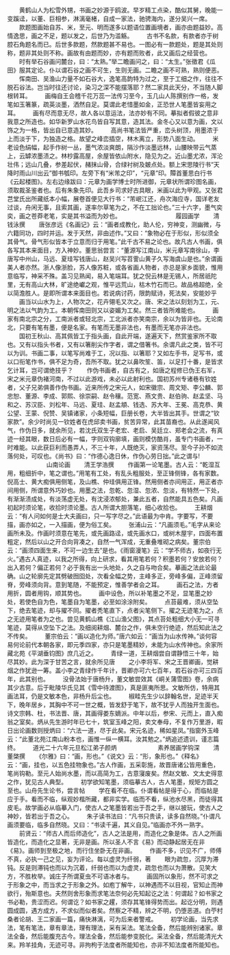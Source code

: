 <!-- { "loadSidebar": true } -->
　　黄鹤山人为松雪外甥，书画之妙源于鸥波。早岁精工点染，酷似其舅，晚能一变蹊迳，以董、巨相参，淋漓毫楮，自成一家法，驰骋海内，遂分吴兴一席。
　　款题图画始自苏、米，至元、明而遂多以题语位置画境者，画亦由题益妙。高情逸思，画之不足，题以发之，后世乃为滥觞。
　　古书不名款，有款者亦于树腔石角题名而已。后世多款题，然款题甚不易也。一图必有一款题处，题是其处则称，题非其处则不称。画故有由题而妙，亦有题而败者，此又画后之经营也。
　　时有举石谷画问麓台，曰：“太熟。”举二瞻画问之，曰：“太生。”张徵君《瓜田》服其定论。仆以谓石谷之画不可生，生则无画。二瞻之画不可熟，熟则便恶。
　　恽南田、吴渔山力量不如石谷大，逸笔高韵特为过之，至于工细之作，往往不脱石谷法。岂当时往还讨论，染习之深不能摆落耶？然二家具此天分，不当随人脚根转耳。
　　画梅自王会稽千花万蕊一法传习至今，玉几山人陈撰别作一格，发笔如玉箸篆，疏英淡墨，洒然自足。莫谓此老惜墨如金，正恐世人笔墨皆妄用之耳。
　　画有尽而意无尽，故人各以意运法，法亦妙有不同。摹拟者假彼之意非我意之所造也。如华新罗山水花鸟皆自写其意，造其法。金冬心又以意为画，文以饰之为一格，皆出自已意造其妙。
　　高尚书笔法皆严重，峦头树顶，用墨浓于上而淡于下，为独造之格。故望之峰峦插空，林木离立，形势八面生动。
　　米老设色绢幅，起手作树一丛，墨气浓淡爽朗，隔沙作淡墨远林，山腰映带云气蒸上，云罅浓墨渍之。林杪露高屋，余屋皆依山附水，隐见为之。近山墨尤浓，浑沦壮伟；远山几叠，参差起伏，赭抹山骨，合绿衬树及皴点处。额上宋思陵行书“天降时雨山川出云”御书瓠印。左旁下有“米芾之印”，“元章”印。贉首董思白行书《云起楼图》。左右边缘跋曰：元章为画学博士时所进御，元章状所谓珍图名画，须取裁圣鉴者也。后有朱象先印。此吾乡司求好古具眼，米画以此为甲观。又张君芑堂氏出所藏纸本小幅，展卷首便见大行书：“芾岷江还，舟次海应寺，国详老友过谈，舟闲无事，且索其画，遂率尔草笔为之，不在工拙论也。”三十六字，墨气奕奕，画之苍莽老笔，实是其书溢而为妙也。
　　
　　
　　
　　履园画学
　　清钱泳撰
　　唐张彦远《名画记》云：“画者成教化，助人伦，穷神变，测幽微，与六籍同功，四时并运。发于天然，非由述作。”又曰：“象物必在于形似，形似须全其骨气。骨气形似皆本于立意而归于用笔。”此千古不易之论也。故凡古人书画，俱各写其本来面目，方入神妙。董思翁尝言：“董源写江南山，米元章写南徐山，李唐写中州山，马远、夏珪写钱唐山，赵吴兴写苕霅山黄子久写海虞山是也。”余谓画美人者亦然。浙人像浙脸，苏人像苏粧，或各省画人物者，亦总是家乡面貌，惟用意临写，神采不殊。盖习见熟闻，易入笔端耳。犹之倪云林是无锡人，所居祇陀里，无有高山大林，旷途绝巘之观，惟平远荒山，枯木竹石而已。故品格超绝，全以简澹胜人。是即所谓本来面目也。若说病讨药，限韵赋诗，死法矣，安能妙乎
　　画当以山水为上，人物次之，花卉翎毛又次之。唐、宋之法以刻划为工，元、明之法以气韵为工。本朝恽南田则又以姿媚为工矣。然三者皆所难能也。
　　画家有南北宗之分，工南派者或轻北宗，工北派者亦笑南宗，余以为皆非也。无论南北，只要有笔有墨，便是名家。有笔而无墨非法也，有墨而无笔亦非法也。
　　国初王秋山、高其佩皆工于指头画，自此开端，遂遍天下，然赏鉴家所不取也。又有以指头书者，又有以箸削尖作字者，谓之借箸书。余谓凡此之类，皆不可以为训。书画二事，以笔写尚难于工，况以指、以箸耶？又如左手书，足写书，或以口衔笔作书，俱不足为奇，吾所不取。犹之以鼻吹笙、笛，以足打十番，是皆求乞计耳，岂可谓绝技乎？
　　作伪书画者，自古有之，如唐之程修已伪王右军，宋之米元章伪褚河南，不过以此游戏，未必以此射利也。国初苏州专诸巷有钦姓者，父子兄弟俱善作伪书画。近来所传之宋元人，如宋徽宗、周文矩、李公麟、郭忠恕、董源、李成、郭熙、徐崇嗣、赵令穰。范宽、燕文贵、赵伯驹、赵孟坚、马和之、苏汉臣、刘松年、马远、夏珪、赵孟頫、钱选、苏大年、王冕、高克恭、黄公望、王蒙、倪赞、吴镇诸家，小条短幅，巨册长卷，大半皆出其手。世谓之“钦家款”。余少时尚见一钦姓者在虎邱卖书画，贫苦异常，此其苗裔也。从此遂闻风气，作伪日多，就余所见，若沈氏双生子老宏、老启、吴廷立、郑老会之流，有真迹一经其眼，数日后必有一幅，字则双钩廓填，画则模仿酷肖，虽专门书画者，一时难能。以此获巨利而愚弄人，不三十年，人既绝灭，家资荡尽。至今子孙不如流落何处，可叹也。《尚书》曰：“作德心逸日休，作伪心劳日拙。”此之谓与!
　　
　　
　　山南论画
　　清王学浩撰
　　作画第一论笔墨。古人云：“乾湿互用，粗细折中，笔之谓也。”用笔有工处，有乱头粗服处，至正锋侧锋，各有家数。倪高士、黄大痴俱用侧笔，及山樵、仲珪俱用正锋。然用侧者亦间用正，用正者亦间用侧，所谓意外巧妙也。用墨之法，忽乾、忽湿、忽浓、忽淡，有特然一下处，有渐渐渍成处，有淡荡虚无处，有沈浸浓郁处，兼此五者，自然能具五色矣。凡画初起时须论笔，收拾时须论墨。古人所谓大胆落笔，细心收拾也。
　　王耕烟云：“有人问如何是士大夫画曰，只一写字尽之。”此语最为中肯。字要写，不要描，画亦如之，一入描画，便为俗工矣。
　　张浦山云：“凡画须毛。”毛字从来论画所未及。作画时须意在笔先，或先画路迳，或先画水口，或树木屋宇，四面布置粗定，然后以山之开合向背凑之，自然一气浑成，无重叠堆砌之病矣。董宗伯云：“画须四面生来，不可一边生去”是也。《雨窗漫笔》云：“学不师古，如夜行无火。”遇古人真迹，以我之所得，向上研求，看其用笔若何？积墨若何？安放若何？出入若何？偏正若何？必于我有出一头地处，久之自与吻合矣。摹画之法此论最确。山之轮廓先定其劈破囫囵处，次看全幅之势，主峰多正，旁峰多偏，正峰须留脊，旁峰须向背。意到笔随，不能预定，惟善学者会之耳。
　　画石之法，方者用折，圆者用钩，顺其势也。
　　画中设色，所以补笔墨之不足，显笔墨之妙处，若使色自为色，笔墨自为笔墨，必至如涂涂附矣。
　　点苔最难，须从空坠下，绝去笔迹，却与擢不同。擢者秃笔直下，点者尖笔侧下。擢之无迹笔为之，点之无迹用笔者为之也。尝见黄鹤山樵《江山渔父图》，其点苔处粗细大小无一可寻笔迹，莫得从空坠下之法。及细阅耕烟、麓台之作，俱未空行绝迹，然后知此法之不传矣。
　　董宗伯云：“画以造化为师。”唐六如云：“画当为山水传神。”谈何容易何论前代本朝各家，即元季四家，亦只是笔墨精妙，未能为山水传神也。余家所藏北苑《平湖垂钧图》庶几近之。
　　青绿一道，王耕烟尝自谓静悟三十年，始尽其妙。此为深于甘苦之言，就余所见唐
　　之小李将军、宋之王晋卿画，觉耕烟之作犹逊一筹。盖小李之青绿作千年计，晋卿亦可六七百年，若石谷亦可三四百年，此其别也。
　　没骨法始于唐杨升，董文敏尝效其《峒关蒲雪图》卷，余病其少古意。后于毗陵华氏见其《雪中待渡图》，真是匪夷所思。文敏所仿，特用其画法耳，仍是文敏本色，非杨升后尘也。
　　椒畦先生少以辞翰名世，足迹半天下，晚年居乡，其胸中不可一世之概，皆发舒于笔下，故不犹乎人而独开生面也。诗文宗韩、杜，书法晋、唐，其画得娄东嫡派。中年以后，参宋、元而上，直入痴翁之室矣。炳从先生游时年已七十，筑室玉峰之阳，卖文奉母，不复作万里游，暇日出论画数则授炳曰：“六法一道，尽于此矣。宋元名迹，稀如星凤。”指窗外玉峰云：“此董北苑江南山粉本也，画惟一纵一横耳。汝其勉之。”炳追述遗训，谨志篇终。
　　道光二十六年元旦松江弟子颜炳
　　
　　
　　素养居画学钩深
　　清董棨撰
　　《尔雅》曰：“画，形也。”《说文》云：“形，象形也。”《释名》云：“画，挂也，以五色挂物象也。”古人作画，五采彰施，故晋唐诸公皆用重色，笔尚钩勒。至元人始尚水墨，而以高简为工，古意寖废矣。然赵文敏、文太史得意之作，犹见古人典型。
　　初学欲知笔墨，须临摹古人，古人笔墨，规矩方圆之至也。山舟先生论书，尝言帖
　　学在看不在临。仆谓看帖是得于心，而临帖是应于手。看而不临，纵观妙楷所藏，都非实学。临而不看，纵池水尽黑，而徒得其皮毛。故学画必从临摹入门，使古人之笔墨皆若出于吾之手，继以披玩，使古人之神妙，皆若出于吾之心。
　　朱子读书法曰：“凡书只贵读，读多自然晓。”仆谓凡画须要临，临多自然晓。又曰：“书读千遍，其义自见。”临画亦不外一熟字。
　　前贤云：“师古人而后师造化”，古人之法是用，而造化之象是体。古人之所画皆造化，而造化之显著，无非是画。所以圣人不言《易》而动静起居无在非《易》。画师到至极之地，而行住坐卧无在非画。
　　作画不多，识见不广，师傅不真，必执一己之见，妄为评论。每以虚灵为纤弱，著
　　眼为疏忽，沉厚为滞钝。反是则滞钝也而以为沉着，纤弱也而以为虚灵，疏忽也而以为萧散。见笑大方，不胜枚举。诚庄子所谓夏虫不可语冰者与。
　　画固所以象形，然不可求之于形象之中，而当求之于形象之外。如庖丁解牛，以神遇而不以目视，官知止而神欲行，殆斯意也。夫然则舍形象而求笔法奈何必先知起讫之法：何谓起？如书家之书必勒，贵涩而迟。何谓讫？如书家之趯，须存其笔锋得势而出。起讫分明，则遇圆成圆，遇方成方，不求似而似者矣。然察之不精，辨之不明，仍堕恶道。白苧村桑者论胡、王二家画一篇，痛快淋漓，可为后来者警戒。
　　初学论画，当先求法，笔有笔法，章有章法，理有理法，采有采法。笔法全备，然后能辨别诸家。章法全备，然后能腹充古今。理法全备，然后能参变脱化。采法全备，然后能清光大来。羚羊挂角，无迹可寻。非拘枸于法度者所能知也，亦非不知法度者所能知也。

